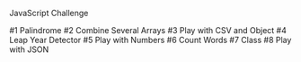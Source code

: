 JavaScript Challenge

#1 Palindrome
#2 Combine Several Arrays
#3 Play with CSV and Object
#4 Leap Year Detector
#5 Play with Numbers
#6 Count Words
#7 Class
#8 Play with JSON